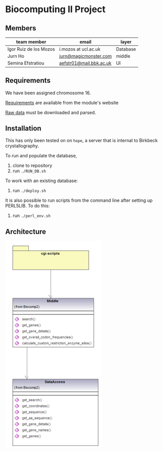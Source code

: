 # Biocomputing II Project

## Members
| team member | email | layer |
|-------------|-------|-------|
|Igor Ruiz de los Mozos|i.mozos at ucl.ac.uk|Database|
|Jurn Ho|<jurn@magicmonster.com>|middle|
|Semina Efstratiou|<aefstr01@mail.bbk.ac.uk>|UI|

## Requirements
We have been assigned chromosome 16.

[Requirements](http://www.bioinf.org.uk/teaching/bbk/biocomp2/project.html) are available from the
 module's website

[Raw data](http://www.bioinf.org.uk/teaching/bbk/biocomp2/data/chrom_CDS_16.gz) must be
downloaded and parsed.

## Installation
This has only been tested on on `hope`, a server that is internal to Birkbeck
crystallography.

To run and populate the database,
1. clone to repository
2. run `./RUN_DB.sh`

To work with an existing database:
1. run `./deploy.sh`

It is also possible to run scripts from the command line after setting up PERL5LIB. To do this:
1. run `./perl_env.sh`

## Architecture
![architecture diagram](arch_overview.png "Architecture Overview")
